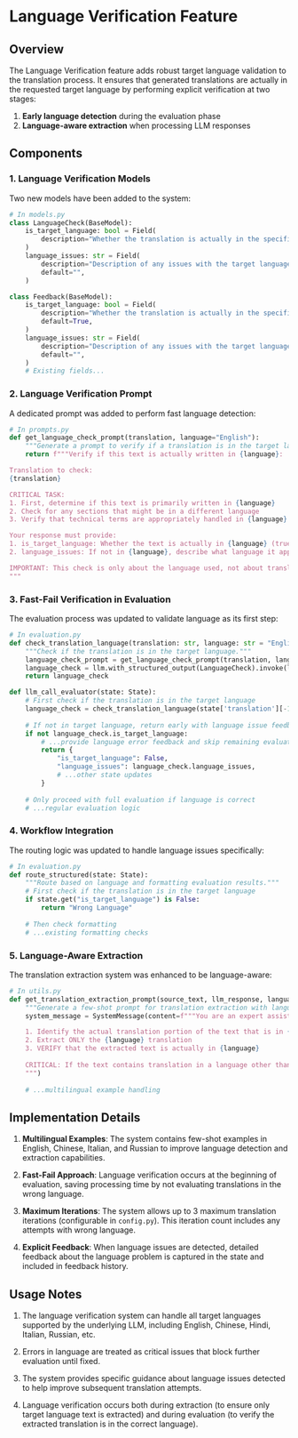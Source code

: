 # Language Verification Feature

## Overview

The Language Verification feature adds robust target language validation to the translation process. It ensures that generated translations are actually in the requested target language by performing explicit verification at two stages:

1. **Early language detection** during the evaluation phase
2. **Language-aware extraction** when processing LLM responses

## Components

### 1. Language Verification Models

Two new models have been added to the system:

```python
# In models.py
class LanguageCheck(BaseModel):
    is_target_language: bool = Field(
        description="Whether the translation is actually in the specified target language",
    )
    language_issues: str = Field(
        description="Description of any issues with the target language if not in target language",
        default="",
    )

class Feedback(BaseModel):
    is_target_language: bool = Field(
        description="Whether the translation is actually in the specified target language",
        default=True,
    )
    language_issues: str = Field(
        description="Description of any issues with the target language if not in target language",
        default="",
    )
    # Existing fields...
```

### 2. Language Verification Prompt

A dedicated prompt was added to perform fast language detection:

```python
# In prompts.py
def get_language_check_prompt(translation, language="English"):
    """Generate a prompt to verify if a translation is in the target language."""
    return f"""Verify if this text is actually written in {language}:

Translation to check:
{translation}

CRITICAL TASK:
1. First, determine if this text is primarily written in {language}
2. Check for any sections that might be in a different language
3. Verify that technical terms are appropriately handled in {language}

Your response must provide:
1. is_target_language: Whether the text is actually in {language} (true/false)
2. language_issues: If not in {language}, describe what language it appears to be in and any specific issues

IMPORTANT: This check is only about the language used, not about translation quality or correctness.
"""
```

### 3. Fast-Fail Verification in Evaluation

The evaluation process was updated to validate language as its first step:

```python
# In evaluation.py
def check_translation_language(translation: str, language: str = "English") -> LanguageCheck:
    """Check if the translation is in the target language."""
    language_check_prompt = get_language_check_prompt(translation, language=language)
    language_check = llm.with_structured_output(LanguageCheck).invoke(language_check_prompt)
    return language_check

def llm_call_evaluator(state: State):
    # First check if the translation is in the target language
    language_check = check_translation_language(state['translation'][-1], language=language)
    
    # If not in target language, return early with language issue feedback
    if not language_check.is_target_language:
        # ...provide language error feedback and skip remaining evaluation
        return {
            "is_target_language": False,
            "language_issues": language_check.language_issues,
            # ...other state updates
        }
    
    # Only proceed with full evaluation if language is correct
    # ...regular evaluation logic
```

### 4. Workflow Integration

The routing logic was updated to handle language issues specifically:

```python
# In evaluation.py
def route_structured(state: State):
    """Route based on language and formatting evaluation results."""
    # First check if the translation is in the target language
    if state.get("is_target_language") is False:
        return "Wrong Language"
    
    # Then check formatting
    # ...existing formatting checks
```

### 5. Language-Aware Extraction

The translation extraction system was enhanced to be language-aware:

```python
# In utils.py
def get_translation_extraction_prompt(source_text, llm_response, language="English"):
    """Generate a few-shot prompt for translation extraction with language-specific examples."""
    system_message = SystemMessage(content=f"""You are an expert assistant specializing in extracting translations in {language} from text. Your task is to:

    1. Identify the actual translation portion of the text that is in {language}
    2. Extract ONLY the {language} translation
    3. VERIFY that the extracted text is actually in {language}
    
    CRITICAL: If the text contains translation in a language other than {language}, do NOT extract it. Your extracted text MUST be entirely in {language}.
    """)
    
    # ...multilingual example handling
```

## Implementation Details

1. **Multilingual Examples**: The system contains few-shot examples in English, Chinese, Italian, and Russian to improve language detection and extraction capabilities.

2. **Fast-Fail Approach**: Language verification occurs at the beginning of evaluation, saving processing time by not evaluating translations in the wrong language.

3. **Maximum Iterations**: The system allows up to 3 maximum translation iterations (configurable in `config.py`). This iteration count includes any attempts with wrong language.

4. **Explicit Feedback**: When language issues are detected, detailed feedback about the language problem is captured in the state and included in feedback history.

## Usage Notes

1. The language verification system can handle all target languages supported by the underlying LLM, including English, Chinese, Hindi, Italian, Russian, etc.

2. Errors in language are treated as critical issues that block further evaluation until fixed.

3. The system provides specific guidance about language issues detected to help improve subsequent translation attempts.

4. Language verification occurs both during extraction (to ensure only target language text is extracted) and during evaluation (to verify the extracted translation is in the correct language).